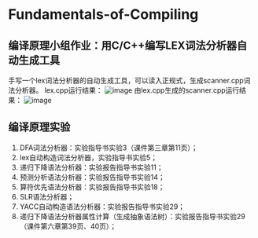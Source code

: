 # Fundamentals-of-Compiling

## 编译原理小组作业：用C/C++编写LEX词法分析器自动生成工具

手写一个lex词法分析器的自动生成工具，可以读入正规式，生成scanner.cpp词法分析器。
lex.cpp运行结果：
![image](https://github.com/user-attachments/assets/f9f303c1-f96a-43ee-96ea-90827ca3c598)
由lex.cpp生成的scanner.cpp运行结果：
![image](https://github.com/user-attachments/assets/9923bb20-9e0b-4d2f-b30e-981a17d3008a)


## 编译原理实验

1. DFA词法分析器：实验指导书实验3（课件第三章第11页）；
2. lex自动构造词法分析器，实验指导书实验5；
3. 递归下降语法分析器：实验报告指导书实验11；
4. 预测分析语法分析器：实验报告指导书实验14；
5. 算符优先语法分析器：实验报告指导书实验18；
6. SLR语法分析器；
7. YACC自动构造语法分析器：实验报告指导书实验29；
8. 递归下降语法分析器属性计算（生成抽象语法树）：实验报告指导书实验29（课件第六章第39页、40页）；
